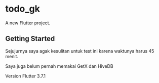 # todo_gk

A new Flutter project.

## Getting Started
Sejujurnya saya agak kesulitan untuk test ini karena waktunya harus 45 menit.

Saya juga belum pernah memakai GetX dan HiveDB

Version Flutter 3.7.1
